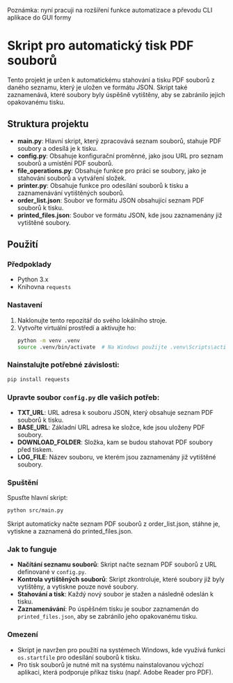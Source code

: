 Poznámka: nyní pracuji na rozšíření funkce automatizace a převodu CLI aplikace do GUI formy

# Skript pro automatický tisk PDF souborů

Tento projekt je určen k automatickému stahování a tisku PDF souborů z daného seznamu, který je uložen ve formátu JSON. Skript také zaznamenává, které soubory byly úspěšně vytištěny, aby se zabránilo jejich opakovanému tisku.

## Struktura projektu

- **main.py**: Hlavní skript, který zpracovává seznam souborů, stahuje PDF soubory a odesílá je k tisku.
- **config.py**: Obsahuje konfigurační proměnné, jako jsou URL pro seznam souborů a umístění PDF souborů.
- **file_operations.py**: Obsahuje funkce pro práci se soubory, jako je stahování souborů a vytváření složek.
- **printer.py**: Obsahuje funkce pro odesílání souborů k tisku a zaznamenávání vytištěných souborů.
- **order_list.json**: Soubor ve formátu JSON obsahující seznam PDF souborů k tisku.
- **printed_files.json**: Soubor ve formátu JSON, kde jsou zaznamenány již vytištěné soubory.

## Použití

### Předpoklady

- Python 3.x
- Knihovna `requests`

### Nastavení

1. Naklonujte tento repozitář do svého lokálního stroje.
2. Vytvořte virtuální prostředí a aktivujte ho:
   ```bash
   python -m venv .venv
   source .venv/bin/activate  # Na Windows použijte .venv\Scripts\activate
### Nainstalujte potřebné závislosti:

```bash
pip install requests
```
### Upravte soubor `config.py` dle vašich potřeb:

- **TXT_URL**: URL adresa k souboru JSON, který obsahuje seznam PDF souborů k tisku.
- **BASE_URL**: Základní URL adresa ke složce, kde jsou uloženy PDF soubory.
- **DOWNLOAD_FOLDER**: Složka, kam se budou stahovat PDF soubory před tiskem.
- **LOG_FILE**: Název souboru, ve kterém jsou zaznamenány již vytištěné soubory.


### Spuštění

Spusťte hlavní skript:

```bash
python src/main.py
```
Skript automaticky načte seznam PDF souborů z order_list.json, stáhne je, vytiskne a zaznamená do printed_files.json.

### Jak to funguje

- **Načítání seznamu souborů**: Skript načte seznam PDF souborů z URL definované v `config.py`.
- **Kontrola vytištěných souborů**: Skript zkontroluje, které soubory již byly vytištěny, a vytiskne pouze nové soubory.
- **Stahování a tisk**: Každý nový soubor je stažen a následně odeslán k tisku.
- **Zaznamenávání**: Po úspěšném tisku je soubor zaznamenán do `printed_files.json`, aby se zabránilo jeho opakovanému tisku.

### Omezení

- Skript je navržen pro použití na systémech Windows, kde využívá funkci `os.startfile` pro odesílání souborů k tisku.
- Pro tisk souborů je nutné mít na systému nainstalovanou výchozí aplikaci, která podporuje příkaz tisku (např. Adobe Reader pro PDF).
